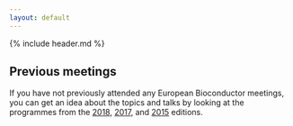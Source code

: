 ```yaml
---
layout: default
---
```


{% include header.md %}

## Previous meetings

If you have not previously attended any European Bioconductor
meetings, you can get an idea about the topics and talks by looking at
the programmes from the
[2018](https://bioconductor.github.io/EuroBioc2018/),
[2017](https://bioconductor.github.io/EuroBioc2017/), and
[2015](https://sites.google.com/site/eurobioc2015/) editions.
